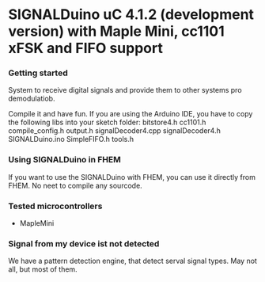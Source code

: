 # SIGNALDuino uC 4.1.2 (development version) with Maple Mini, cc1101 xFSK and FIFO support

### Getting started

System to receive digital signals and provide them to other systems pro demodulatiob.

Compile it and have fun.
If you are using the Arduino IDE, you have to copy the following libs into your sketch folder:
bitstore4.h
cc1101.h
compile_config.h
output.h
signalDecoder4.cpp
signalDecoder4.h
SIGNALDuino.ino
SimpleFIFO.h
tools.h

### Using SIGNALDuino in FHEM

If you want to use the SIGNALDuino with FHEM, you can use it directly from FHEM. No neet to compile any sourcode.

### Tested microcontrollers

* MapleMini

### Signal from my device ist not detected

We have a pattern detection engine, that detect serval signal types. May not all, but most of them.

